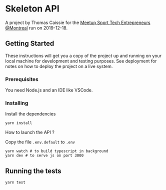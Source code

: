 # Skeleton API

A project by Thomas Caissie for the [Meetup Sport Tech Entrepreneurs @Montreal](https://www.meetup.com/Sport-Tech-Entrepreneurs/events/266834173/)
run on 2019-12-18.

## Getting Started

These instructions will get you a copy of the project up and running on your local machine for development and testing purposes. See deployment for notes on how to deploy the project on a live system.

### Prerequisites

You need Node.js and an IDE like VSCode.


### Installing

Install the dependencies

```
yarn install
```

How to launch the API ?

Copy the file `.env.default` to `.env`

```
yarn watch # to build typescript in background
yarn dev # to serve js on port 3000
```
## Running the tests

```
yarn test
```
